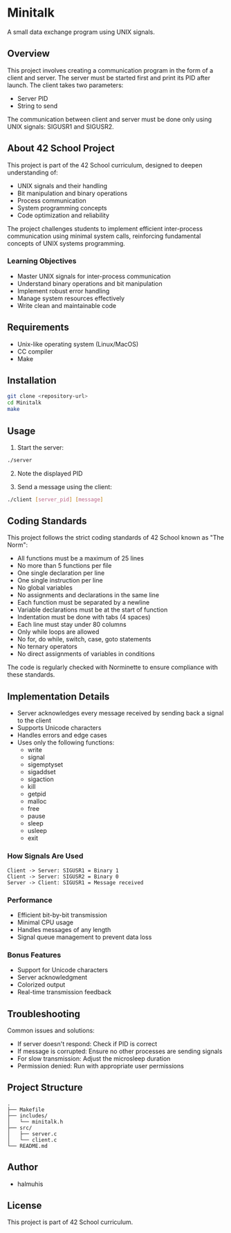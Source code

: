 # Minitalk

A small data exchange program using UNIX signals.

## Overview

This project involves creating a communication program in the form of a client and server. The server must be started first and print its PID after launch. The client takes two parameters:
- Server PID
- String to send

The communication between client and server must be done only using UNIX signals: SIGUSR1 and SIGUSR2.

## About 42 School Project

This project is part of the 42 School curriculum, designed to deepen understanding of:
- UNIX signals and their handling
- Bit manipulation and binary operations
- Process communication
- System programming concepts
- Code optimization and reliability

The project challenges students to implement efficient inter-process communication using minimal system calls, reinforcing fundamental concepts of UNIX systems programming.

### Learning Objectives
- Master UNIX signals for inter-process communication
- Understand binary operations and bit manipulation
- Implement robust error handling
- Manage system resources effectively
- Write clean and maintainable code

## Requirements

- Unix-like operating system (Linux/MacOS)
- CC compiler
- Make

## Installation

```bash
git clone <repository-url>
cd Minitalk
make
```

## Usage

1. Start the server:
```bash
./server
```

2. Note the displayed PID

3. Send a message using the client:
```bash
./client [server_pid] [message]
```

## Coding Standards

This project follows the strict coding standards of 42 School known as "The Norm":

- All functions must be a maximum of 25 lines
- No more than 5 functions per file
- One single declaration per line
- One single instruction per line
- No global variables
- No assignments and declarations in the same line
- Each function must be separated by a newline
- Variable declarations must be at the start of function
- Indentation must be done with tabs (4 spaces)
- Each line must stay under 80 columns
- Only while loops are allowed
- No for, do while, switch, case, goto statements
- No ternary operators
- No direct assignments of variables in conditions

The code is regularly checked with Norminette to ensure compliance with these standards.

## Implementation Details

- Server acknowledges every message received by sending back a signal to the client
- Supports Unicode characters
- Handles errors and edge cases
- Uses only the following functions:
  - write
  - signal
  - sigemptyset
  - sigaddset
  - sigaction
  - kill
  - getpid
  - malloc
  - free
  - pause
  - sleep
  - usleep
  - exit

### How Signals Are Used

```
Client -> Server: SIGUSR1 = Binary 1
Client -> Server: SIGUSR2 = Binary 0
Server -> Client: SIGUSR1 = Message received
```

### Performance

- Efficient bit-by-bit transmission
- Minimal CPU usage
- Handles messages of any length
- Signal queue management to prevent data loss

### Bonus Features

- Support for Unicode characters
- Server acknowledgment
- Colorized output
- Real-time transmission feedback

## Troubleshooting

Common issues and solutions:
- If server doesn't respond: Check if PID is correct
- If message is corrupted: Ensure no other processes are sending signals
- For slow transmission: Adjust the microsleep duration
- Permission denied: Run with appropriate user permissions

## Project Structure

```
.
├── Makefile
├── includes/
│   └── minitalk.h
├── src/
│   ├── server.c
│   └── client.c
└── README.md
```

## Author

- halmuhis

## License

This project is part of 42 School curriculum.
